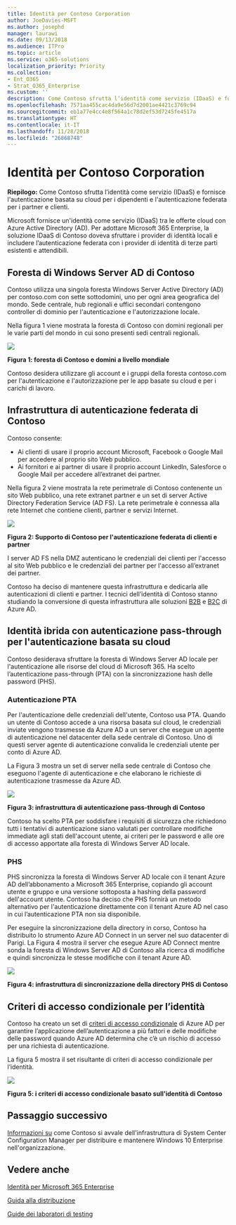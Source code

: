 ```yaml
---
title: Identità per Contoso Corporation
author: JoeDavies-MSFT
ms.author: josephd
manager: laurawi
ms.date: 09/13/2018
ms.audience: ITPro
ms.topic: article
ms.service: o365-solutions
localization_priority: Priority
ms.collection:
- Ent_O365
- Strat_O365_Enterprise
ms.custom: ''
description: Come Contoso sfrutta l’identità come servizio (IDaaS) e fornisce l'autenticazione basata su cloud per i dipendenti e l'autenticazione federata per i partner e clienti.
ms.openlocfilehash: 7571aa455cac4da9e56d7d2001ae4421c3769c94
ms.sourcegitcommit: eb1a77e4cc4e8f564a1c78d2ef53d7245fe4517a
ms.translationtype: HT
ms.contentlocale: it-IT
ms.lasthandoff: 11/28/2018
ms.locfileid: "26868748"
---
```

# <a name="identity-for-the-contoso-corporation"></a>Identità per Contoso Corporation

**Riepilogo:** Come Contoso sfrutta l’identità come servizio (IDaaS) e fornisce l'autenticazione basata su cloud per i dipendenti e l'autenticazione federata per i partner e clienti.

Microsoft fornisce un'identità come servizio (IDaaS) tra le offerte cloud con Azure Active Directory (AD). Per adottare Microsoft 365 Enterprise, la soluzione IDaaS di Contoso doveva sfruttare i provider di identità locali e includere l’autenticazione federata con i provider di identità di terze parti esistenti e attendibili.

## <a name="contosos-windows-server-ad-forest"></a>Foresta di Windows Server AD di Contoso

Contoso utilizza una singola foresta Windows Server Active Directory (AD) per contoso.com con sette sottodomini, uno per ogni area geografica del mondo. Sede centrale, hub regionali e uffici secondari contengono controller di dominio per l'autenticazione e l'autorizzazione locale.

Nella figura 1 viene mostrata la foresta di Contoso con domini regionali per le varie parti del mondo in cui sono presenti sedi centrali regionali.

![](./media/contoso-identity/contoso-identity-fig1.png)
 
**Figura 1: foresta di Contoso e domini a livello mondiale**

Contoso desidera utilizzare gli account e i gruppi della foresta contoso.com per l'autenticazione e l'autorizzazione per le app basate su cloud e per i carichi di lavoro.

## <a name="contosos-federated-authentication-infrastructure"></a>Infrastruttura di autenticazione federata di Contoso

Contoso consente:

- Ai clienti di usare il proprio account Microsoft, Facebook o Google Mail per accedere al proprio sito Web pubblico.
- Ai fornitori e ai partner di usare il proprio account LinkedIn, Salesforce o Google Mail per accedere all’extranet dei partner.

Nella figura 2 viene mostrata la rete perimetrale di Contoso contenente un sito Web pubblico, una rete extranet partner e un set di server Active Directory Federation Service (AD FS). La rete perimetrale è connessa alla rete Internet che contiene clienti, partner e servizi Internet.

![](./media/contoso-identity/contoso-identity-fig2.png)

**Figura 2: Supporto di Contoso per l'autenticazione federata di clienti e partner**
 
I server AD FS nella DMZ autenticano le credenziali dei clienti per l'accesso al sito Web pubblico e le credenziali dei partner per l'accesso all’extranet dei partner.

Contoso ha deciso di mantenere questa infrastruttura e dedicarla alle autenticazioni di clienti e partner. I tecnici dell’identità di Contoso stanno studiando la conversione di questa infrastruttura alle soluzioni [B2B](https://docs.microsoft.com/azure/active-directory/b2b/hybrid-organizations) e [B2C](https://docs.microsoft.com/azure/active-directory-b2c/solution-articles) di Azure AD.

## <a name="hybrid-identity-with-pass-through-authentication-for-cloud-based-authentication"></a>Identità ibrida con autenticazione pass-through per l'autenticazione basata su cloud

Contoso desiderava sfruttare la foresta di Windows Server AD locale per l'autenticazione alle risorse del cloud di Microsoft 365. Ha scelto l’autenticazione pass-through (PTA) con la sincronizzazione hash delle password (PHS).

### <a name="pta-authentication"></a>Autenticazione PTA

Per l'autenticazione delle credenziali dell'utente, Contoso usa PTA. Quando un utente di Contoso accede a una risorsa basata sul cloud, le credenziali inviate vengono trasmesse da Azure AD a un server che esegue un agente di autenticazione nel datacenter della sede centrale di Contoso. Uno di questi server agente di autenticazione convalida le credenziali utente per conto di Azure AD.

La Figura 3 mostra un set di server nella sede centrale di Contoso che eseguono l'agente di autenticazione e che elaborano le richieste di autenticazione trasmesse da Azure AD. 

![](./media/contoso-identity/contoso-identity-fig3.png)
 
**Figura 3: infrastruttura di autenticazione pass-through di Contoso**

Contoso ha scelto PTA per soddisfare i requisiti di sicurezza che richiedono tutti i tentativi di autenticazione siano valutati per controllare modifiche immediate agli stati dell'account utente, ai criteri per le password e alle ore di accesso apportate alla foresta di Windows Server AD locale.

### <a name="phs"></a>PHS

PHS sincronizza la foresta di Windows Server AD locale con il tenant Azure AD dell’abbonamento a Microsoft 365 Enterprise, copiando gli account utente e gruppo e una versione sottoposta a hashing della password dell'account utente. Contoso ha deciso che PHS fornirà un metodo alternativo per l'autenticazione direttamente con il tenant Azure AD nel caso in cui l’autenticazione PTA non sia disponibile.

Per eseguire la sincronizzazione della directory in corso, Contoso ha distribuito lo strumento Azure AD Connect in un server nel suo datacenter di Parigi. La Figura 4 mostra il server che esegue Azure AD Connect mentre sonda la foresta di Windows Server AD di Contoso alla ricerca di modifiche e quindi sincronizza le stesse modifiche con il tenant Azure AD.

![](./media/contoso-identity/contoso-identity-fig4.png)
 
**Figura 4: infrastruttura di sincronizzazione della directory PHS di Contoso**

## <a name="conditional-access-policies-for-identity"></a>Criteri di accesso condizionale per l’identità

Contoso ha creato un set di [criteri di accesso condizionale](identity-access-policies.md) di Azure AD per garantire l’applicazione dell’autenticazione a più fattori e delle modifiche delle password quando Azure AD determina che c’è un rischio di accesso per una richiesta di autenticazione.

La figura 5 mostra il set risultante di criteri di accesso condizionale per l’identità.

![](./media/contoso-identity/contoso-identity-fig5.png)
 
**Figura 5: i criteri di accesso condizionale basato sull'identità di Contoso**

## <a name="next-step"></a>Passaggio successivo

[Informazioni su](contoso-win10.md) come Contoso si avvale dell'infrastruttura di System Center Configuration Manager per distribuire e mantenere Windows 10 Enterprise nell'organizzazione.

## <a name="see-also"></a>Vedere anche

[Identità per Microsoft 365 Enterprise](identity-infrastructure.md)

[Guida alla distribuzione](deploy-microsoft-365-enterprise.md)

[Guide dei laboratori di testing](m365-enterprise-test-lab-guides.md)

